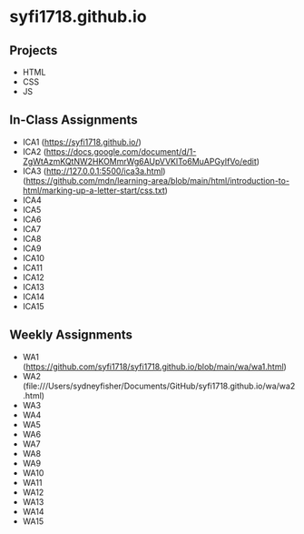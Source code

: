 # syfi1718.github.io


## Projects

* HTML
* CSS
* JS

## In-Class Assignments

* ICA1 (https://syfi1718.github.io/)
* ICA2 (https://docs.google.com/document/d/1-ZgWtAzmKQtNW2HKOMmrWg6AUpVVKlTo6MuAPGylfVo/edit)
* ICA3 (http://127.0.0.1:5500/ica3a.html) (https://github.com/mdn/learning-area/blob/main/html/introduction-to-html/marking-up-a-letter-start/css.txt)
* ICA4
* ICA5
* ICA6
* ICA7
* ICA8
* ICA9
* ICA10
* ICA11
* ICA12
* ICA13
* ICA14
* ICA15

## Weekly Assignments
* WA1 (https://github.com/syfi1718/syfi1718.github.io/blob/main/wa/wa1.html)
* WA2 (file:///Users/sydneyfisher/Documents/GitHub/syfi1718.github.io/wa/wa2.html)
* WA3
* WA4
* WA5
* WA6
* WA7
* WA8
* WA9
* WA10
* WA11
* WA12
* WA13
* WA14
* WA15
